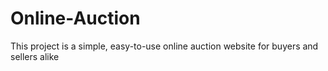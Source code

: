 # Online-Auction
This project is a simple, easy-to-use online auction website for buyers and sellers alike
